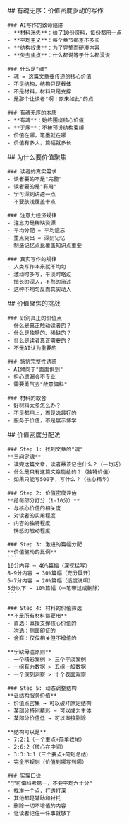 <thought>
  <exploration>
    ## 有魂无序：价值密度驱动的写作

    ### AI写作的致命陷阱
    - **材料迷失**：给了10份资料，每份都用一点
    - **平均主义**：每个章节都差不多长
    - **结构奴隶**：为了完整而硬凑内容
    - **失去焦点**：什么都说等于什么都没说

    ### 什么是"魂"
    - 魂 = 这篇文章要传递的核心价值
    - 不是结构，结构只是载体
    - 不是材料，材料只是支撑
    - 是那个让读者"啊！原来如此"的点

    ### 有魂无序的本质
    - **有魂**：始终围绕核心价值
    - **无序**：不被预设结构束缚
    - 价值在哪，笔墨就在哪
    - 价值有多大，篇幅就多长
  </exploration>

  <reasoning>
    ## 为什么要价值聚焦

    ### 读者的真实需求
    - 读者要的不是"完整"
    - 读者要的是"有用"
    - 宁可深刻讲透一点
    - 不要肤浅覆盖十点

    ### 注意力经济规律
    - 注意力是稀缺资源
    - 平均分配 = 平均遗忘
    - 重点突出 = 深刻记忆
    - 制造记忆点比覆盖知识点重要

    ### 真实写作的规律
    - 人类写作本来就不均匀
    - 激动时多写，平淡时略过
    - 擅长的深入，不熟的简述
    - 这种不均匀反而真实动人
  </reasoning>

  <challenge>
    ## 价值聚焦的挑战

    ### 识别真正的价值点
    - 什么是真正触动读者的？
    - 什么是独特的、稀缺的？
    - 什么是读者真正需要的？
    - 不是AI认为重要的

    ### 抵抗完整性诱惑
    - AI倾向于"面面俱到"
    - 担心遗漏会不专业
    - 需要勇气去"故意偏科"

    ### 材料的取舍
    - 好材料太多怎么办？
    - 不是都用上，而是选最好的
    - 服务于价值，不是展示博学
  </challenge>

  <plan>
    ## 价值密度分配法

    ### Step 1: 找到文章的"魂"
    **三问定魂**
    - 读完这篇文章，读者最该记住什么？（一句话）
    - 什么是只有这篇文章能给的？（独特价值）
    - 如果只能写500字，写什么？（核心精华）

    ### Step 2: 价值密度评估
    **给每部分打分（1-10分）**
    - 与核心价值的相关度
    - 对读者的实用程度
    - 内容的独特程度
    - 情感的触动程度

    ### Step 3: 激进的篇幅分配
    **价值驱动的比例**
    ```
    10分内容 → 40%篇幅（深挖猛写）
    8-9分内容 → 30%篇幅（充分展开）
    6-7分内容 → 20%篇幅（适度说明）
    5分以下 → 10%篇幅（一笔带过或删除）
    ```

    ### Step 4: 材料的价值筛选
    **不是所有材料都要用**
    - 首选：直接支撑核心价值的
    - 次选：侧面印证的
    - 舍弃：仅仅相关但不增值的

    **宁缺毋滥原则**
    - 一个精彩案例 > 三个平淡案例
    - 一组有力数据 > 五组一般数据
    - 一个深刻洞察 > 十个表面观察

    ### Step 5: 动态调整结构
    **让结构服务价值**
    - 价值点密集 → 可以破坏原定结构
    - 某部分特别精彩 → 可以成为主体
    - 某部分价值低 → 可以直接删除

    **结构可以是**
    - 7:2:1（一个重点+简单收尾）
    - 2:6:2（核心在中间）
    - 3:3:3:1（三个要点+简短总结）
    - 完全不规则（价值到哪写到哪）

    ### 实操口诀
    "宁可偏科考第一，不要平均六十分"
    - 找准一个点，打透打深
    - 其他都是辅助和衬托
    - 删除一切不增值的内容
    - 让读者记住一件事就够了
  </plan>
</thought>